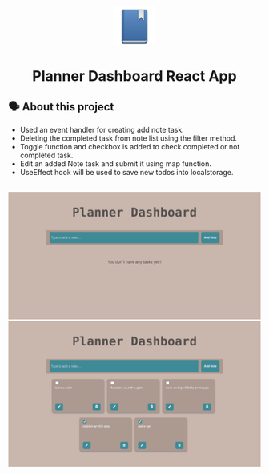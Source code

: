 <div align="center">
<img width="80" src="app-icon.png" />
</div>
<h1 align="center">Planner Dashboard React App</h1>
<h2>🗣️ About this project</h2>
<ul><li>Used an event handler for creating add note task.</li>
<li>Deleting the completed task from note list using the filter method.</li>
<li>Toggle function and checkbox is added to check completed or not completed task.</li>
<li>Edit an added Note task and submit it using map function.</li>
<li>UseEffect hook will be used to save new todos into localstorage.</li></ul>
<br/>
<img width="1436" alt="board" src="landing.png">
<img width="1436" alt="board" src="todos.png">
